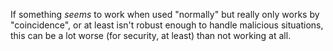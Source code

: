 If something *seems* to work when used "normally" but really only works by "coincidence", or at least isn't robust enough to handle malicious situations, this can be a lot worse (for security, at least) than not working at all.
